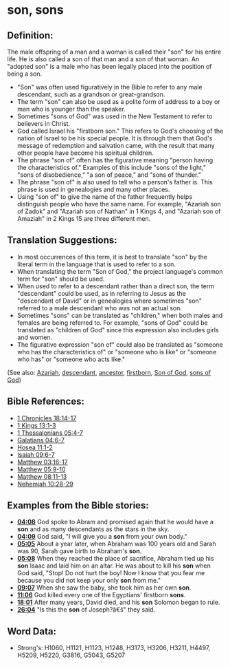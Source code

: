 # son, sons #

## Definition: ##

The male offspring of a man and a woman is called their "son" for his entire life.  He is also called a son of that man and a son of that woman. An "adopted son" is a male who has been legally placed into the position of being a son.

* "Son" was often used figuratively in the Bible to refer to any male descendant, such as a grandson or great-grandson.
* The term "son" can also be used as a polite form of address to a boy or man who is younger than the speaker.
* Sometimes "sons of God" was used in the New Testament to refer to believers in Christ.
* God called Israel his "firstborn son." This refers to God's choosing of the nation of Israel to be his special people. It is through them that God's message of redemption and salvation came, with the result that many other people have become his spiritual children.
* The phrase "son of" often has the figurative meaning "person having the characteristics of." Examples of this include "sons of the light," "sons of disobedience," "a son of peace," and "sons of thunder."
* The phrase "son of" is also used to tell who a person's father is. This phrase is used in genealogies and many other places.
* Using "son of" to give the name of the father frequently helps distinguish people who have the same name. For example, "Azariah son of Zadok" and "Azariah son of Nathan" in 1 Kings 4, and "Azariah son of Amaziah" in 2 Kings 15 are three different men.

## Translation Suggestions: ##

* In most occurrences of this term, it is best to translate "son" by the literal term in the language that is used to refer to a son.
* When translating the term "Son of God," the project language's common term for "son" should be used.
* When used to refer to a descendant rather than a direct son, the term "descendant" could be used, as in referring to Jesus as the "descendant of David" or in genealogies where sometimes "son" referred to a male descendant who was not an actual son.
* Sometimes "sons" can be translated as "children," when both males and females are being referred to. For example, "sons of God" could be translated as "children of God" since this expression also includes girls and women.
* The figurative expression "son of" could also be translated as "someone who has the characteristics of" or "someone who is like" or "someone who has" or "someone who acts like."

(See also: [Azariah](../names/azariah.md), [descendant](../other/descendant.md), [ancestor](../other/father.md), [firstborn](../other/firstborn.md), [Son of God](../kt/sonofgod.md), [sons of God](../kt/sonsofgod.md))

## Bible References: ##

* [1 Chronicles 18:14-17](rc://en/tn/help/1ch/18/14)
* [1 Kings 13:1-3](rc://en/tn/help/1ki/13/01)
* [1 Thessalonians 05:4-7](rc://en/tn/help/1th/05/04)
* [Galatians 04:6-7](rc://en/tn/help/gal/04/06)
* [Hosea 11:1-2](rc://en/tn/help/hos/11/01)
* [Isaiah 09:6-7](rc://en/tn/help/isa/09/06)
* [Matthew 03:16-17](rc://en/tn/help/mat/03/16)
* [Matthew 05:9-10](rc://en/tn/help/mat/05/09)
* [Matthew 08:11-13](rc://en/tn/help/mat/08/11)
* [Nehemiah 10:28-29](rc://en/tn/help/neh/10/28)

## Examples from the Bible stories: ##

* __[04:08](rc://en/tn/help/obs/04/08)__ God spoke to Abram and promised again that he would have a __son__  and as many descendants as the stars in the sky.
* __[04:09](rc://en/tn/help/obs/04/09)__ God said, "I will give you a __son__  from your own body."
* __[05:05](rc://en/tn/help/obs/05/05)__ About a year later, when Abraham was 100 years old and Sarah was 90, Sarah gave birth to Abraham's __son__.
* __[05:08](rc://en/tn/help/obs/05/08)__ When they reached the place of sacrifice, Abraham tied up his __son__  Isaac and laid him on an altar. He was about to kill his __son__  when God said, "Stop! Do not hurt the boy! Now I know that you fear me because you did not keep your only __son__  from me."
* __[09:07](rc://en/tn/help/obs/09/07)__ When she saw the baby, she took him as her own __son__.
* __[11:06](rc://en/tn/help/obs/11/06)__ God killed every one of the Egyptians' firstborn __sons__.
* __[18:01](rc://en/tn/help/obs/18/01)__ After many years, David died, and his __son__  Solomon began to rule.
* __[26:04](rc://en/tn/help/obs/26/04)__ "Is this the __son__  of Joseph?â€š" they said.


## Word Data: ##

* Strong's: H1060, H1121, H1123, H1248, H3173, H3206, H3211, H4497, H5209, H5220, G3816, G5043, G5207
